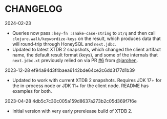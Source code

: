 # CHANGELOG

2024-02-23
* Queries now pass `:key-fn :snake-case-string` to `xt/q` and then call `clojure.walk/keywordize-keys` on the result, which produces data that will round-trip through HoneySQL and `next.jdbc`.
* Updated to latest XTDB 2 snapshots, which changed the client artifact name, the default result format (keys), and some of the internals that `next.jdbc.xt` previously relied on via PR [#6](https://github.com/seancorfield/next.jdbc.xt/pull/6) from [@jarohen](https://github.com/jarohen).

2023-12-28 ef94a94d3f4baea6142bde64ce2c6dd3177d1b39
* Updated to work with current XTDB 2 snapshots. Requires JDK 17+ for the in-process node or JDK 11+ for the client node. README has examples for both.

2023-04-28 4db5c7c30c005a159d8637a273b2c05d369f7f6e
* Initial version with very early prerelease build of XTDB 2.
